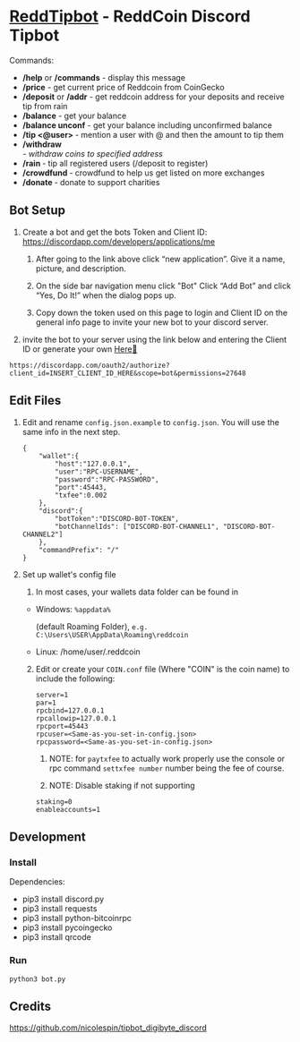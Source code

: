 # [ReddTipbot](https://discord.gg/XKpMjdrR7w) - ReddCoin Discord Tipbot

Commands:
- **/help** or **/commands** - display this message
- **/price** - get current price of Reddcoin from CoinGecko
- **/deposit** or **/addr** - get reddcoin address for your deposits and receive tip from rain
- **/balance** - get your balance
- **/balance unconf** - get your balance including unconfirmed balance
- **/tip <@user> <amount>** - mention a user with @ and then the amount to tip them
- **/withdraw <amount> <address>** - withdraw coins to specified address
- **/rain <amount>** - tip all registered users (/deposit to register)
- **/crowdfund <amount>** - crowdfund to help us get listed on more exchanges
- **/donate <amount>** - donate to support charities

## Bot Setup

1) Create a bot and get the bots Token and Client ID: https://discordapp.com/developers/applications/me

    1) After going to the link above click “new application”. Give it a name, picture, and description.

    2) On the side bar navigation menu click "Bot" Click “Add Bot” and click “Yes, Do It!” when the dialog pops up.

    3) Copy down the token used on this page to login and Client ID on the general info page to invite your new bot to your discord server.

2) invite the bot to your server using the link below and entering the Client ID or generate your own [Here:link:](https://discordapi.com/permissions.html)

```
https://discordapp.com/oauth2/authorize?client_id=INSERT_CLIENT_ID_HERE&scope=bot&permissions=27648
```

## Edit Files

1) Edit and rename `config.json.example` to `config.json`. You will use the same info in the next step.

    ```
    {
        "wallet":{
            "host":"127.0.0.1",
            "user":"RPC-USERNAME",
            "password":"RPC-PASSWORD",
            "port":45443,
            "txfee":0.002
        },
        "discord":{
            "botToken":"DISCORD-BOT-TOKEN",
            "botChannelIds": ["DISCORD-BOT-CHANNEL1", "DISCORD-BOT-CHANNEL2"]
        },
        "commandPrefix": "/"
    }
    ```

2) Set up wallet's config file

    1) In most cases, your wallets data folder can be found in 
      - Windows: `%appdata%`

        (default Roaming Folder), `e.g. C:\Users\USER\AppData\Roaming\reddcoin`
      - Linux: /home/user/.reddcoin

    2) Edit or create your `COIN.conf` file (Where "COIN" is the coin name) to include the following:

        ```
        server=1
        par=1
        rpcbind=127.0.0.1
        rpcallowip=127.0.0.1
        rpcport=45443
        rpcuser=<Same-as-you-set-in-config.json>
        rpcpassword=<Same-as-you-set-in-config.json>
        ```

        1) NOTE: for `paytxfee` to actually work properly use the console or rpc command `settxfee number` number being the fee of course.

        2) NOTE: Disable staking if not supporting

          ```
          staking=0
          enableaccounts=1
          ```

## Development

### Install

Dependencies:
- pip3 install discord.py
- pip3 install requests
- pip3 install python-bitcoinrpc
- pip3 install pycoingecko
- pip3 install qrcode

### Run

```
python3 bot.py
```

## Credits

https://github.com/nicolespin/tipbot_digibyte_discord
